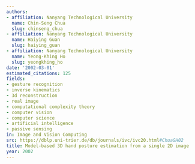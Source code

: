 ```yaml
---
authors:
- affiliation: Nanyang Technological University
  name: Chin-Seng Chua
  slug: chinseng_chua
- affiliation: Nanyang Technological University
  name: Haiying Guan
  slug: haiying_guan
- affiliation: Nanyang Technological University
  name: Yeong-Khing Ho
  slug: yeongkhing_ho
date: '2002-03-01'
estimated_citations: 125
fields:
- gesture recognition
- inverse kinematics
- 3d reconstruction
- real image
- computational complexity theory
- computer vision
- computer science
- artificial intelligence
- passive sensing
in: Image and Vision Computing
src: https://dblp.uni-trier.de/db/journals/ivc/ivc20.html#ChuaGH02
title: Model-based 3D hand posture estimation from a single 2D image
year: 2002
---
```


